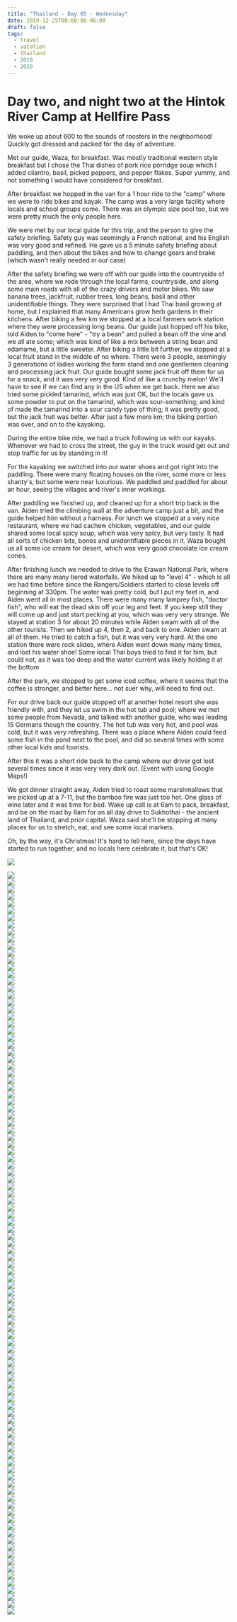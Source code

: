 ```yaml
---
title: "Thailand - Day 05 - Wednesday"
date: 2019-12-25T00:00:00-06:00
draft: false
tags: 
  - travel
  - vacation
  - thailand
  - 2019
  - 2020
---
```


# Day two, and night two at the Hintok River Camp at Hellfire Pass

We woke up about 600 to the sounds of roosters in the neighborhood! Quickly got dressed and packed for the day of adventure.

Met our guide, Waza, for breakfast. Was mostly traditional western style breakfast but I chose the Thai dishes of pork rice porridge soup which I added cilantro, basil, picked peppers, and pepper flakes.  Super yummy, and not something I would have considered for breakfast.  

After breakfast we hopped in the van for a 1 hour ride to the "camp" where we were to ride bikes and kayak. The camp was a very large facility where locals and school groups come. There was an olympic size pool too, but we were pretty much the only people here.

We were met by our local guide for this trip, and the person to give the safety briefing. Safety guy was seemingly a French national, and his English was very good and refined. He gave us a 5 minute safety briefing about paddling, and then about the bikes and how to change gears and brake (which wasn't really needed in our case)

After the safety briefing we were off with our guide into the countryside of the area, where we rode through the local farms, countryside, and along some main roads with all of the crazy drivers and motor bikes. We saw banana trees, jackfruit, rubber trees, long beans, basil and other unidentifiable things. They were surprised that I had Thai basil growing at home, but I explained that many Americans grow herb gardens in their kitchens. After biking a few km we stopped at a local farmers work station where they were processing long beans. Our guide just hopped off his bike, told Aiden to "come here" - "try a bean" and pulled a bean off the vine and we all ate some; which was kind of like a mix between a string bean and edamame, but a little sweeter. After biking a little bit further, we stopped at a local fruit stand in the middle of no where. There were 3 people, seemingly 3 generations of ladies working the farm stand and one gentlemen cleaning and processing jack fruit. Our guide bought some jack fruit off them for us for a snack, and it was very very good. Kind of like a crunchy melon!  We'll have to see if we can find any in the US when we get back. Here we also tried some pickled tamarind, which was just OK, but the locals gave us some powder to put on the tamarind, which was sour-something; and kind of made the tamarind into a sour candy type of thing; it was pretty good, but the jack fruit was better. After just a few more km; the biking portion was over, and on to the kayaking.

During the entire bike ride, we had a truck following us with our kayaks. Whenever we had to cross the street, the guy in the truck would get out and stop traffic for us by standing in it!

For the kayaking we switched into our water shoes and got right into the paddling. There were many floating houses on the river, some more or less shanty's, but some were near luxurious.   We paddled and paddled for about an hour, seeing the villages and river's inner workings.

After paddling we finished up, and cleaned up for a short trip back in the van. Aiden tried the climbing wall at the adventure camp just a bit, and the guide helped him without a harness. For lunch we stopped at a very nice restaurant, where we had cachew chicken, vegetables, and our guide shared some local spicy soup, which was very spicy, but very tasty. It had all sorts of chicken bits, bones and unidentifiable pieces in it. Waza bought us all some ice cream for desert, which was very good chocolate ice cream cones.

After finishing lunch we needed to drive to the Erawan National Park, where there are many many tiered waterfalls. We hiked up to "level 4" - which is all we had time before since the Rangers/Soldiers started to close levels off beginning at 330pm. The water was pretty cold, but I put my feet in, and Aiden went all in most places. There were many many lamprey fish, "doctor fish", who will eat the dead skin off your leg and feet. If you keep still they will come up and just start pecking at you, which was very very strange. We stayed at station 3 for about 20 minutes while Aiden swam with all of the other tourists. Then we hiked up 4, then 2, and back to one. Aiden swam at all of them. He tried to catch a fish, but it was very very hard. At the one station there were rock slides, where Aiden went down many many times, and lost his water shoe!  Some local Thai boys tried to find it for him, but could not, as it was too deep and the water current was likely holding it at the bottom

After the park, we stopped to get some iced coffee, where it seems that the coffee is stronger, and better here... not suer why, will need to find out.

For our drive back our guide stopped off at another hotel resort she was friendly with, and they let us swim in the hot tub and pool; where we met some people from Nevada, and talked with another guide, who was leading 15 Germans though the country. The hot tub was very hot, and pool was cold, but it was very refreshing. There was a place where Aiden could feed some fish in the pond next to the pool, and did so several times with some other local kids and tourists.

After this it was a short ride back to the camp where our driver got lost several times since it was very very dark out.  (Event with using Google Maps!)

We got dinner straight away, Aiden tried to roast some marshmallows that we picked up at a 7-11, but the bamboo fire was just too hot. One glass of wine later and it was time for bed. Wake up call is at 6am to pack, breakfast, and be on the road by 8am for an all day drive to Sukhothai - the ancient land of Thailand, and prior capital. Waza said she'll be stopping at many places for us to stretch, eat, and see some local markets.

Oh, by the way, it's Christmas!  It's hard to tell here, since the days have started to run together, and no locals here celebrate it, but that's OK!



<div id="071d2ff3958d4c0bd46b18b6803ead40" style="display:none"><h3></h4><p></p></div><div id="07abd94aec3ba288cb2beaca50986d65" style="display:none"><h3></h4><p></p></div><div id="b562f45372f99a86a40c1b96fa9dc32e" style="display:none"><h3></h4><p></p></div><div id="2ac06a8da6ae5350f90f07a0ecd53d2a" style="display:none"><h3></h4><p></p></div><div id="c600bc62110e582c3159fa527cb0254f" style="display:none"><h3></h4><p></p></div><div id="abdc5554cca190b429512582f7e5f804" style="display:none"><h3></h4><p></p></div><div id="4de752ec7ed8181fd363d01d1e8424ad" style="display:none"><h3></h4><p></p></div><div id="862b6e89c06954a3a1578cf2db7b8ad6" style="display:none"><h3></h4><p></p></div><div id="9352ffa2272da596663b89bf99f4562b" style="display:none"><h3></h4><p></p></div><div id="cd60a4f6e885822baf4d4b4d5fba76e6" style="display:none"><h3></h4><p></p></div><div id="57b6aa7077bf02fd00512f798ce24dde" style="display:none"><h3></h4><p></p></div><div id="c917326e4dda6d52b83e79c024aab821" style="display:none"><h3></h4><p></p></div><div id="f3559e8595b8bc072c0057b73fe09421" style="display:none"><h3></h4><p></p></div><div id="467a02770e68733c7c054edd7eaabff1" style="display:none"><h3></h4><p></p></div><div id="a5e45738dfa4fe718f3cd8c2180d0742" style="display:none"><h3></h4><p></p></div><div id="6a8b0337269cb9119106a0d8c7af3eb1" style="display:none"><h3></h4><p></p></div><div id="67cd98317cb2edc638be54e7a13fc624" style="display:none"><h3></h4><p></p></div><div id="674a3574deabd00f86a72234c967359e" style="display:none"><h3></h4><p></p></div><div id="4f2496cd90b14e2dc81537958d1860ef" style="display:none"><h3></h4><p></p></div><div id="cadc315e5a48cd993e42ba9c4b980411" style="display:none"><h3></h4><p></p></div><div id="de9bbbd304709fa50d5a0ff18f357426" style="display:none"><h3></h4><p></p></div><div id="5ba395fb56b744dcb150620242c99196" style="display:none"><h3></h4><p></p></div><div id="b5015a7e98043de204ecb221d83af933" style="display:none"><h3></h4><p></p></div><div id="8cf07e281e157f9a51a41cefa64781fe" style="display:none"><h3></h4><p></p></div><div id="bd8b942d2f61647be706693ddb34baba" style="display:none"><h3></h4><p></p></div><div id="02568cc375ebd35538ea1546b13a568e" style="display:none"><h3></h4><p></p></div><div id="4be817604b5d62f10a6dadae4074c523" style="display:none"><h3></h4><p></p></div><div id="65a83694ce5723fcea02053f899803e1" style="display:none"><h3></h4><p></p></div><div id="c8d42406a16c279b4b6f1b0c872778d9" style="display:none"><h3></h4><p></p></div><div id="e4d07725f2691d8358a66f432900f9bf" style="display:none"><h3></h4><p></p></div><div id="96fa39b44417e3011b0b0c7d8c89bbc3" style="display:none"><h3></h4><p></p></div><div id="054918b2684c0a5f2b525ce681b9a847" style="display:none"><h3></h4><p></p></div><div id="90a8f01c1994f20ad26115a5cd7cc4e8" style="display:none"><h3></h4><p></p></div><div id="5a4a6133be32b7386636fa3f9cc28973" style="display:none"><h3></h4><p></p></div><div id="5bf05b3fa498114622ee73cf6c21bc8b" style="display:none"><h3></h4><p></p></div><div id="08e9371ffa4341e70c193426e0770164" style="display:none"><h3></h4><p></p></div><div id="b96b4d3584696aee13c4ca429787800d" style="display:none"><h3></h4><p></p></div><div id="20011b3ed625c58dacc57a8e647ad58f" style="display:none"><h3></h4><p></p></div><div id="9659d62c7b459274fa89fc7510080ba0" style="display:none"><h3></h4><p></p></div><div id="5892dc45c188193556e806584e01b2ec" style="display:none"><h3></h4><p></p></div><div id="3d62e75ae8868dfeef35f05826bf13a5" style="display:none"><h3></h4><p></p></div><div id="5d35f0107f6e0d7d5e18954579b3cd52" style="display:none"><h3></h4><p></p></div><div id="b5b503cc406d00071d81921972708c13" style="display:none"><h3></h4><p></p></div><div id="64bca18058eaa799e0aae6f635e442d4" style="display:none"><h3></h4><p></p></div><div id="312847accec06531a55d8bf9ab0e5764" style="display:none"><h3></h4><p></p></div><div id="79f948a014782e0fc998556d7eba2dfc" style="display:none"><h3></h4><p></p></div><div id="880c0b8b31a0b599ad5f38a9be5b49ed" style="display:none"><h3></h4><p></p></div><div id="b02759d782d6d5f3265e404382841525" style="display:none"><h3></h4><p></p></div><div id="24948cbf25f153d5bc29e36ec8fdd2bc" style="display:none"><h3></h4><p></p></div><div id="43029837174949075ee7c1cc64743bc7" style="display:none"><h3></h4><p></p></div><div id="62501241a8835ea4442569c4efbef0af" style="display:none"><h3></h4><p></p></div><div id="f970f3bcf5e4c3c4bacffc902c3c9ffe" style="display:none"><h3></h4><p></p></div><div id="1633b68a78a5ab80eb9ca43f65ed5adf" style="display:none"><h3></h4><p></p></div>




<div class="demo-gallery">
<div id="mypicts" class="list-styled" >

<a href="https://static.bobflorian.com/thailand/day5/31.jpg" data-sub-html="#071d2ff3958d4c0bd46b18b6803ead40"><img class="img-responsive" src="https://static.bobflorian.com/thailand/day5/thumbnail_31.jpg"><div class="demo-gallery-poster"><img src="/img/zoom.png"></div></a><a href="https://static.bobflorian.com/thailand/day5/59.jpg" data-sub-html="#07abd94aec3ba288cb2beaca50986d65"><img class="img-responsive" src="https://static.bobflorian.com/thailand/day5/thumbnail_59.jpg"><div class="demo-gallery-poster"><img src="/img/zoom.png"></div></a><a href="https://static.bobflorian.com/thailand/day5/6.jpg" data-sub-html="#b562f45372f99a86a40c1b96fa9dc32e"><img class="img-responsive" src="https://static.bobflorian.com/thailand/day5/thumbnail_6.jpg"><div class="demo-gallery-poster"><img src="/img/zoom.png"></div></a><a href="https://static.bobflorian.com/thailand/day5/37.jpg" data-sub-html="#2ac06a8da6ae5350f90f07a0ecd53d2a"><img class="img-responsive" src="https://static.bobflorian.com/thailand/day5/thumbnail_37.jpg"><div class="demo-gallery-poster"><img src="/img/zoom.png"></div></a><a href="https://static.bobflorian.com/thailand/day5/17.jpg" data-sub-html="#c600bc62110e582c3159fa527cb0254f"><img class="img-responsive" src="https://static.bobflorian.com/thailand/day5/thumbnail_17.jpg"><div class="demo-gallery-poster"><img src="/img/zoom.png"></div></a><a href="https://static.bobflorian.com/thailand/day5/46.jpg" data-sub-html="#abdc5554cca190b429512582f7e5f804"><img class="img-responsive" src="https://static.bobflorian.com/thailand/day5/thumbnail_46.jpg"><div class="demo-gallery-poster"><img src="/img/zoom.png"></div></a><a href="https://static.bobflorian.com/thailand/day5/27.jpg" data-sub-html="#4de752ec7ed8181fd363d01d1e8424ad"><img class="img-responsive" src="https://static.bobflorian.com/thailand/day5/thumbnail_27.jpg"><div class="demo-gallery-poster"><img src="/img/zoom.png"></div></a><a href="https://static.bobflorian.com/thailand/day5/29.jpg" data-sub-html="#862b6e89c06954a3a1578cf2db7b8ad6"><img class="img-responsive" src="https://static.bobflorian.com/thailand/day5/thumbnail_29.jpg"><div class="demo-gallery-poster"><img src="/img/zoom.png"></div></a><a href="https://static.bobflorian.com/thailand/day5/3.jpg" data-sub-html="#9352ffa2272da596663b89bf99f4562b"><img class="img-responsive" src="https://static.bobflorian.com/thailand/day5/thumbnail_3.jpg"><div class="demo-gallery-poster"><img src="/img/zoom.png"></div></a><a href="https://static.bobflorian.com/thailand/day5/49.jpg" data-sub-html="#cd60a4f6e885822baf4d4b4d5fba76e6"><img class="img-responsive" src="https://static.bobflorian.com/thailand/day5/thumbnail_49.jpg"><div class="demo-gallery-poster"><img src="/img/zoom.png"></div></a><a href="https://static.bobflorian.com/thailand/day5/56.jpg" data-sub-html="#57b6aa7077bf02fd00512f798ce24dde"><img class="img-responsive" src="https://static.bobflorian.com/thailand/day5/thumbnail_56.jpg"><div class="demo-gallery-poster"><img src="/img/zoom.png"></div></a><a href="https://static.bobflorian.com/thailand/day5/41.jpg" data-sub-html="#c917326e4dda6d52b83e79c024aab821"><img class="img-responsive" src="https://static.bobflorian.com/thailand/day5/thumbnail_41.jpg"><div class="demo-gallery-poster"><img src="/img/zoom.png"></div></a><a href="https://static.bobflorian.com/thailand/day5/13.jpg" data-sub-html="#f3559e8595b8bc072c0057b73fe09421"><img class="img-responsive" src="https://static.bobflorian.com/thailand/day5/thumbnail_13.jpg"><div class="demo-gallery-poster"><img src="/img/zoom.png"></div></a><a href="https://static.bobflorian.com/thailand/day5/21.jpg" data-sub-html="#467a02770e68733c7c054edd7eaabff1"><img class="img-responsive" src="https://static.bobflorian.com/thailand/day5/thumbnail_21.jpg"><div class="demo-gallery-poster"><img src="/img/zoom.png"></div></a><a href="https://static.bobflorian.com/thailand/day5/50.jpg" data-sub-html="#a5e45738dfa4fe718f3cd8c2180d0742"><img class="img-responsive" src="https://static.bobflorian.com/thailand/day5/thumbnail_50.jpg"><div class="demo-gallery-poster"><img src="/img/zoom.png"></div></a><a href="https://static.bobflorian.com/thailand/day5/48.jpg" data-sub-html="#6a8b0337269cb9119106a0d8c7af3eb1"><img class="img-responsive" src="https://static.bobflorian.com/thailand/day5/thumbnail_48.jpg"><div class="demo-gallery-poster"><img src="/img/zoom.png"></div></a><a href="https://static.bobflorian.com/thailand/day5/32.jpg" data-sub-html="#67cd98317cb2edc638be54e7a13fc624"><img class="img-responsive" src="https://static.bobflorian.com/thailand/day5/thumbnail_32.jpg"><div class="demo-gallery-poster"><img src="/img/zoom.png"></div></a><a href="https://static.bobflorian.com/thailand/day5/4.jpg" data-sub-html="#674a3574deabd00f86a72234c967359e"><img class="img-responsive" src="https://static.bobflorian.com/thailand/day5/thumbnail_4.jpg"><div class="demo-gallery-poster"><img src="/img/zoom.png"></div></a><a href="https://static.bobflorian.com/thailand/day5/47.jpg" data-sub-html="#4f2496cd90b14e2dc81537958d1860ef"><img class="img-responsive" src="https://static.bobflorian.com/thailand/day5/thumbnail_47.jpg"><div class="demo-gallery-poster"><img src="/img/zoom.png"></div></a><a href="https://static.bobflorian.com/thailand/day5/57.jpg" data-sub-html="#cadc315e5a48cd993e42ba9c4b980411"><img class="img-responsive" src="https://static.bobflorian.com/thailand/day5/thumbnail_57.jpg"><div class="demo-gallery-poster"><img src="/img/zoom.png"></div></a><a href="https://static.bobflorian.com/thailand/day5/12.jpg" data-sub-html="#de9bbbd304709fa50d5a0ff18f357426"><img class="img-responsive" src="https://static.bobflorian.com/thailand/day5/thumbnail_12.jpg"><div class="demo-gallery-poster"><img src="/img/zoom.png"></div></a><a href="https://static.bobflorian.com/thailand/day5/42.jpg" data-sub-html="#5ba395fb56b744dcb150620242c99196"><img class="img-responsive" src="https://static.bobflorian.com/thailand/day5/thumbnail_42.jpg"><div class="demo-gallery-poster"><img src="/img/zoom.png"></div></a><a href="https://static.bobflorian.com/thailand/day5/43.jpg" data-sub-html="#b5015a7e98043de204ecb221d83af933"><img class="img-responsive" src="https://static.bobflorian.com/thailand/day5/thumbnail_43.jpg"><div class="demo-gallery-poster"><img src="/img/zoom.png"></div></a><a href="https://static.bobflorian.com/thailand/day5/26.jpg" data-sub-html="#8cf07e281e157f9a51a41cefa64781fe"><img class="img-responsive" src="https://static.bobflorian.com/thailand/day5/thumbnail_26.jpg"><div class="demo-gallery-poster"><img src="/img/zoom.png"></div></a><a href="https://static.bobflorian.com/thailand/day5/24.jpg" data-sub-html="#bd8b942d2f61647be706693ddb34baba"><img class="img-responsive" src="https://static.bobflorian.com/thailand/day5/thumbnail_24.jpg"><div class="demo-gallery-poster"><img src="/img/zoom.png"></div></a><a href="https://static.bobflorian.com/thailand/day5/58.jpg" data-sub-html="#02568cc375ebd35538ea1546b13a568e"><img class="img-responsive" src="https://static.bobflorian.com/thailand/day5/thumbnail_58.jpg"><div class="demo-gallery-poster"><img src="/img/zoom.png"></div></a><a href="https://static.bobflorian.com/thailand/day5/15.jpg" data-sub-html="#4be817604b5d62f10a6dadae4074c523"><img class="img-responsive" src="https://static.bobflorian.com/thailand/day5/thumbnail_15.jpg"><div class="demo-gallery-poster"><img src="/img/zoom.png"></div></a><a href="https://static.bobflorian.com/thailand/day5/28.jpg" data-sub-html="#65a83694ce5723fcea02053f899803e1"><img class="img-responsive" src="https://static.bobflorian.com/thailand/day5/thumbnail_28.jpg"><div class="demo-gallery-poster"><img src="/img/zoom.png"></div></a><a href="https://static.bobflorian.com/thailand/day5/18.jpg" data-sub-html="#c8d42406a16c279b4b6f1b0c872778d9"><img class="img-responsive" src="https://static.bobflorian.com/thailand/day5/thumbnail_18.jpg"><div class="demo-gallery-poster"><img src="/img/zoom.png"></div></a><a href="https://static.bobflorian.com/thailand/day5/16.jpg" data-sub-html="#e4d07725f2691d8358a66f432900f9bf"><img class="img-responsive" src="https://static.bobflorian.com/thailand/day5/thumbnail_16.jpg"><div class="demo-gallery-poster"><img src="/img/zoom.png"></div></a><a href="https://static.bobflorian.com/thailand/day5/40.jpg" data-sub-html="#96fa39b44417e3011b0b0c7d8c89bbc3"><img class="img-responsive" src="https://static.bobflorian.com/thailand/day5/thumbnail_40.jpg"><div class="demo-gallery-poster"><img src="/img/zoom.png"></div></a><a href="https://static.bobflorian.com/thailand/day5/14.jpg" data-sub-html="#054918b2684c0a5f2b525ce681b9a847"><img class="img-responsive" src="https://static.bobflorian.com/thailand/day5/thumbnail_14.jpg"><div class="demo-gallery-poster"><img src="/img/zoom.png"></div></a><a href="https://static.bobflorian.com/thailand/day5/25.jpg" data-sub-html="#90a8f01c1994f20ad26115a5cd7cc4e8"><img class="img-responsive" src="https://static.bobflorian.com/thailand/day5/thumbnail_25.jpg"><div class="demo-gallery-poster"><img src="/img/zoom.png"></div></a><a href="https://static.bobflorian.com/thailand/day5/19.jpg" data-sub-html="#5a4a6133be32b7386636fa3f9cc28973"><img class="img-responsive" src="https://static.bobflorian.com/thailand/day5/thumbnail_19.jpg"><div class="demo-gallery-poster"><img src="/img/zoom.png"></div></a><a href="https://static.bobflorian.com/thailand/day5/51.jpg" data-sub-html="#5bf05b3fa498114622ee73cf6c21bc8b"><img class="img-responsive" src="https://static.bobflorian.com/thailand/day5/thumbnail_51.jpg"><div class="demo-gallery-poster"><img src="/img/zoom.png"></div></a><a href="https://static.bobflorian.com/thailand/day5/23.jpg" data-sub-html="#08e9371ffa4341e70c193426e0770164"><img class="img-responsive" src="https://static.bobflorian.com/thailand/day5/thumbnail_23.jpg"><div class="demo-gallery-poster"><img src="/img/zoom.png"></div></a><a href="https://static.bobflorian.com/thailand/day5/38.jpg" data-sub-html="#b96b4d3584696aee13c4ca429787800d"><img class="img-responsive" src="https://static.bobflorian.com/thailand/day5/thumbnail_38.jpg"><div class="demo-gallery-poster"><img src="/img/zoom.png"></div></a><a href="https://static.bobflorian.com/thailand/day5/55.jpg" data-sub-html="#20011b3ed625c58dacc57a8e647ad58f"><img class="img-responsive" src="https://static.bobflorian.com/thailand/day5/thumbnail_55.jpg"><div class="demo-gallery-poster"><img src="/img/zoom.png"></div></a><a href="https://static.bobflorian.com/thailand/day5/52.jpg" data-sub-html="#9659d62c7b459274fa89fc7510080ba0"><img class="img-responsive" src="https://static.bobflorian.com/thailand/day5/thumbnail_52.jpg"><div class="demo-gallery-poster"><img src="/img/zoom.png"></div></a><a href="https://static.bobflorian.com/thailand/day5/60.jpg" data-sub-html="#5892dc45c188193556e806584e01b2ec"><img class="img-responsive" src="https://static.bobflorian.com/thailand/day5/thumbnail_60.jpg"><div class="demo-gallery-poster"><img src="/img/zoom.png"></div></a><a href="https://static.bobflorian.com/thailand/day5/53.jpg" data-sub-html="#3d62e75ae8868dfeef35f05826bf13a5"><img class="img-responsive" src="https://static.bobflorian.com/thailand/day5/thumbnail_53.jpg"><div class="demo-gallery-poster"><img src="/img/zoom.png"></div></a><a href="https://static.bobflorian.com/thailand/day5/33.jpg" data-sub-html="#5d35f0107f6e0d7d5e18954579b3cd52"><img class="img-responsive" src="https://static.bobflorian.com/thailand/day5/thumbnail_33.jpg"><div class="demo-gallery-poster"><img src="/img/zoom.png"></div></a><a href="https://static.bobflorian.com/thailand/day5/35.jpg" data-sub-html="#b5b503cc406d00071d81921972708c13"><img class="img-responsive" src="https://static.bobflorian.com/thailand/day5/thumbnail_35.jpg"><div class="demo-gallery-poster"><img src="/img/zoom.png"></div></a><a href="https://static.bobflorian.com/thailand/day5/20.jpg" data-sub-html="#64bca18058eaa799e0aae6f635e442d4"><img class="img-responsive" src="https://static.bobflorian.com/thailand/day5/thumbnail_20.jpg"><div class="demo-gallery-poster"><img src="/img/zoom.png"></div></a><a href="https://static.bobflorian.com/thailand/day5/36.jpg" data-sub-html="#312847accec06531a55d8bf9ab0e5764"><img class="img-responsive" src="https://static.bobflorian.com/thailand/day5/thumbnail_36.jpg"><div class="demo-gallery-poster"><img src="/img/zoom.png"></div></a><a href="https://static.bobflorian.com/thailand/day5/34.jpg" data-sub-html="#79f948a014782e0fc998556d7eba2dfc"><img class="img-responsive" src="https://static.bobflorian.com/thailand/day5/thumbnail_34.jpg"><div class="demo-gallery-poster"><img src="/img/zoom.png"></div></a><a href="https://static.bobflorian.com/thailand/day5/30.jpg" data-sub-html="#880c0b8b31a0b599ad5f38a9be5b49ed"><img class="img-responsive" src="https://static.bobflorian.com/thailand/day5/thumbnail_30.jpg"><div class="demo-gallery-poster"><img src="/img/zoom.png"></div></a><a href="https://static.bobflorian.com/thailand/day5/11.jpg" data-sub-html="#b02759d782d6d5f3265e404382841525"><img class="img-responsive" src="https://static.bobflorian.com/thailand/day5/thumbnail_11.jpg"><div class="demo-gallery-poster"><img src="/img/zoom.png"></div></a><a href="https://static.bobflorian.com/thailand/day5/39.jpg" data-sub-html="#24948cbf25f153d5bc29e36ec8fdd2bc"><img class="img-responsive" src="https://static.bobflorian.com/thailand/day5/thumbnail_39.jpg"><div class="demo-gallery-poster"><img src="/img/zoom.png"></div></a><a href="https://static.bobflorian.com/thailand/day5/54.jpg" data-sub-html="#43029837174949075ee7c1cc64743bc7"><img class="img-responsive" src="https://static.bobflorian.com/thailand/day5/thumbnail_54.jpg"><div class="demo-gallery-poster"><img src="/img/zoom.png"></div></a><a href="https://static.bobflorian.com/thailand/day5/44.jpg" data-sub-html="#62501241a8835ea4442569c4efbef0af"><img class="img-responsive" src="https://static.bobflorian.com/thailand/day5/thumbnail_44.jpg"><div class="demo-gallery-poster"><img src="/img/zoom.png"></div></a><a href="https://static.bobflorian.com/thailand/day5/22.jpg" data-sub-html="#f970f3bcf5e4c3c4bacffc902c3c9ffe"><img class="img-responsive" src="https://static.bobflorian.com/thailand/day5/thumbnail_22.jpg"><div class="demo-gallery-poster"><img src="/img/zoom.png"></div></a><a href="https://static.bobflorian.com/thailand/day5/45.jpg" data-sub-html="#1633b68a78a5ab80eb9ca43f65ed5adf"><img class="img-responsive" src="https://static.bobflorian.com/thailand/day5/thumbnail_45.jpg"><div class="demo-gallery-poster"><img src="/img/zoom.png"></div></a>



</div>
</div>


<script type="text/javascript">

    lightGallery(document.getElementById('mypicts'), {
    thumbnail:true,
    download:false
});

    $('#mypicts').justifiedGallery({
    rowHeight : 100,
    lastRow : 'nojustify',
    margins : 20
    });

</script>